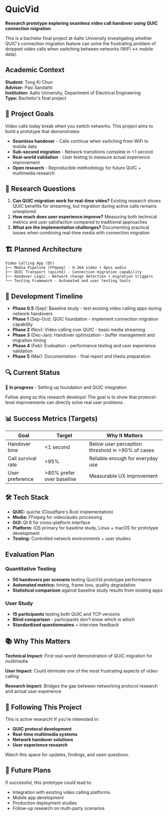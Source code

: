 # QuicVid

**Research prototype exploring seamless video call handover using QUIC connection migration**

This is a bachelor final project at Aalto University investigating whether QUIC's connection migration feature can solve the frustrating problem of dropped video calls when switching between networks (WiFi ↔ mobile data).

## Academic Context
**Student:** Tong Ki Chun  
**Advisor:** Pasi Sarolahti  
**Institution:** Aalto University, Department of Electrical Engineering  
**Type:** Bachelor's final project

## 🎯 Project Goals

Video calls today break when you switch networks. This project aims to build a prototype that demonstrates:

- **Seamless handover** - Calls continue when switching from WiFi to mobile data
- **Sub-second migration** - Network transitions complete in <1 second
- **Real-world validation** - User testing to measure actual experience improvement
- **Open research** - Reproducible methodology for future QUIC + multimedia research

## 🧪 Research Questions

1. **Can QUIC migration work for real-time video?** Existing research shows QUIC benefits for streaming, but migration during active calls remains unexplored
2. **How much does user experience improve?** Measuring both technical metrics and user satisfaction compared to traditional approaches
3. **What are the implementation challenges?** Documenting practical issues when combining real-time media with connection migration

## 🏗️ Planned Architecture

```
Video Calling App (Qt)
├── Media Pipeline (FFmpeg) - H.264 video + Opus audio
├── QUIC Transport (quiche) - Connection migration capability  
├── Handover Logic - Network change detection + migration triggers
└── Testing Framework - Automated and user testing tools
```

## 📅 Development Timeline

- **Phase 0.5** (Sep): Baseline study - test existing video calling apps during network handovers
- **Phase 1** (Sep-Oct): QUIC foundation - implement connection migration capability
- **Phase 2** (Nov): Video calling over QUIC - basic media streaming
- **Phase 3** (Dec-Jan): Handover optimization - buffer management and migration timing
- **Phase 4** (Feb): Evaluation - performance testing and user experience validation
- **Phase 5** (Mar): Documentation - final report and thesis preparation

## 🔍 Current Status

🚧 **In progress** - Setting up foundation and QUIC integration

Follow along as this research develops! The goal is to show that protocol-level improvements can directly solve real user problems.

## 📊 Success Metrics (Targets)

| Goal | Target | Why It Matters |
|------|--------|----------------|
| Handover time | <1 second | Below user perception threshold in >90% of cases |
| Call survival rate | >95% | Reliable enough for everyday use |
| User preference | >80% prefer over baseline | Measurable UX improvement |

## 🛠️ Tech Stack

- **QUIC:** quiche (Cloudflare's Rust implementation)
- **Media:** FFmpeg for video/audio processing
- **GUI:** Qt 6 for cross-platform interface
- **Platform:** iOS primary for baseline study, Linux + macOS for prototype development
- **Testing:** Controlled network environments + user studies

## Evaluation Plan

### Quantitative Testing
- **50 handovers per scenario** testing QuicVid prototype performance
- **Automated metrics:** timing, frame loss, quality degradation
- **Statistical comparison** against baseline study results from existing apps

### User Study  
- **15 participants** testing both QUIC and TCP versions
- **Blind comparison** - participants don't know which is which
- **Standardized questionnaires** + interview feedback

## 📚 Why This Matters

**Technical Impact:** First real-world demonstration of QUIC migration for multimedia

**User Impact:** Could eliminate one of the most frustrating aspects of video calling

**Research Impact:** Bridges the gap between networking protocol research and actual user experience

## 🤝 Following This Project

This is active research! If you're interested in:
- **QUIC protocol development**
- **Real-time multimedia systems** 
- **Network handover solutions**
- **User experience research**

Watch this space for updates, findings, and open questions.

## 📄 Future Plans

If successful, this prototype could lead to:
- Integration with existing video calling platforms
- Mobile app development
- Production deployment studies
- Follow-up research on multi-party scenarios
